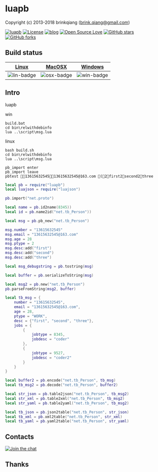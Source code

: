 # luapb

Copyright (c) 2013-2018 brinkqiang (brink.qiang@gmail.com)

[![luapb](https://img.shields.io/badge/brinkqiang-luapb-blue.svg?style=flat-square)](https://github.com/brinkqiang/luapb)
[![License](https://img.shields.io/badge/license-MIT-brightgreen.svg)](https://github.com/brinkqiang/luapb/blob/master/LICENSE)
[![blog](https://img.shields.io/badge/Author-Blog-7AD6FD.svg)](https://brinkqiang.github.io/)
[![Open Source Love](https://badges.frapsoft.com/os/v3/open-source.png)](https://github.com/brinkqiang)
[![GitHub stars](https://img.shields.io/github/stars/brinkqiang/luapb.svg?label=Stars)](https://github.com/brinkqiang/luapb) 
[![GitHub forks](https://img.shields.io/github/forks/brinkqiang/luapb.svg?label=Fork)](https://github.com/brinkqiang/luapb)

## Build status
| [Linux][lin-link] | [MacOSX][osx-link] | [Windows][win-link] |
| :---------------: | :----------------: | :-----------------: |
| ![lin-badge]      | ![osx-badge]       | ![win-badge]        |

[lin-badge]: https://travis-ci.org/brinkqiang/luapb.svg?branch=master "Travis build status"
[lin-link]:  https://travis-ci.org/brinkqiang/luapb "Travis build status"
[osx-badge]: https://travis-ci.org/brinkqiang/luapb.svg?branch=master "Travis build status"
[osx-link]:  https://travis-ci.org/brinkqiang/luapb "Travis build status"
[win-badge]: https://ci.appveyor.com/api/projects/status/github/brinkqiang/luapb?branch=master&svg=true "AppVeyor build status"
[win-link]:  https://ci.appveyor.com/project/brinkqiang/luapb "AppVeyor build status"

## Intro
luapb  

win
```
build.bat
cd bin\relwithdebinfo
lua ..\script\msg.lua  
```
linux
```
bash build.sh
cd bin\relwithdebinfo
lua ..\script\msg.lua  
```

```
pb_import enter
pb_import leave
pbtest 1361563254513615632545@163.com (2first2second2three
```

```lua
local pb = require("luapb")
local luajson = require("luajson")

pb.import("net.proto")

local name = pb.id2name(8345))
local id = pb.name2id("net.tb_Person"))

local msg = pb.pb_new("net.tb_Person")

msg.number = "13615632545"
msg.email = "13615632545@163.com"
msg.age = 28
msg.ptype = 2
msg.desc:add("first")
msg.desc:add("second")
msg.desc:add("three")

local msg_debugstring = pb.tostring(msg)

local buffer = pb.serializeToString(msg)

local msg2 = pb.new("net.tb_Person")
pb.parseFromString(msg2, buffer)

local tb_msg = {
    number = "13615632545",
    email = "13615632545@163.com",
    age = 28,
    ptype = "WORK",
    desc = {"first", "second", "three"},
    jobs = {
        {
            jobtype = 8345,
            jobdesc = "coder"
        },
        {
            jobtype = 9527,
            jobdesc = "coder2"
        }
    }
}

local buffer2 = pb.encode("net.tb_Person", tb_msg)
local tb_msg2 = pb.decode("net.tb_Person", buffer2)

local str_json = pb.table2json("net.tb_Person", tb_msg2)
local str_xml = pb.table2xml("net.tb_Person", tb_msg2)
local str_yaml = pb.table2yaml("net.tb_Person", tb_msg2)

local tb_json = pb.json2table("net.tb_Person", str_json)
local tb_xml = pb.xml2table("net.tb_Person", str_xml)
local tb_yaml = pb.yaml2table("net.tb_Person", str_yaml)

```
## Contacts
[![Join the chat](https://badges.gitter.im/brinkqiang/luapb/Lobby.svg)](https://gitter.im/brinkqiang/luapb)

## Thanks
